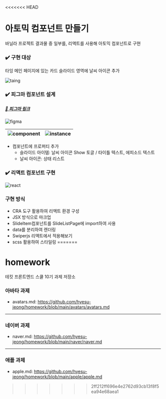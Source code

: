 <<<<<<< HEAD
# 아토믹 컴포넌트 만들기

바닐라 프로젝트 결과물 중 일부를, 리액트를 사용해 아토믹 컴포넌트로 구현

### ✔️ 구현 대상

타잉 메인 페이지에 있는 카드 슬라이드 영역에 날씨 아이콘 추가

<img src="https://github.com/user-attachments/assets/f6bf7e06-da01-4a63-8959-e0a8a4b2bed0" alt="taing">

### ✔️ 피그마 컴포넌트 설계

##### [🔗 피그마 링크](https://www.figma.com/design/vFO7G1b4oyV4zzdZfWF8uK/%5B%EA%B3%BC%EC%A0%9C%5D-%EC%95%84%ED%86%A0%EB%AF%B9-%EC%BB%B4%ED%8F%AC%EB%84%8C%ED%8A%B8?node-id=0-1&t=nHOVsZWX9mQDB1Zw-1)

<img src="https://github.com/user-attachments/assets/897ee31f-a2aa-45b0-a967-4d0a58e5ac5d" alt="figma">

| ![component](https://github.com/user-attachments/assets/804a698a-3d41-44b1-ab4f-5c81a360c665) | ![instance](https://github.com/user-attachments/assets/8459be53-33c3-40be-aa8e-f31e9711bca2) |
| --------------------------------------------------------------------------------------------- | -------------------------------------------------------------------------------------------- |

- 컴포넌트에 프로퍼티 추가
  - 슬라이드 아이템: 날씨 아이콘 Show 토글 / 타이틀 텍스트, 에피소드 텍스트
  - 날씨 아이콘: 상태 리스트

### ✔️ 리액트 컴포넌트 구현

<img src="https://github.com/user-attachments/assets/d46406a2-90ee-4c58-93f7-d5348b70e7f1" alt="react">

### 구현 방식

- CRA 도구 활용하여 리액트 환경 구성
- JSX 방식으로 마크업
- SlideItem컴포넌트를 SlideListPage에 import하여 사용
- data를 분리하여 렌더링
- Swiperjs 리액트에서 적용해보기
- scss 활용하여 스타일링
=======
# homework

테킷 프론트엔드 스쿨 10기 과제 저장소

### 아바타 과제

- avatars.md: <https://github.com/hyesu-jeong/homework/blob/main/avatars/avatars.md>

---

### 네이버 과제

- naver.md: <https://github.com/hyesu-jeong/homework/blob/main/naver/naver.md>

---

### 애플 과제

- apple.md: <https://github.com/hyesu-jeong/homework/blob/main/apple/apple.md>
>>>>>>> 2ff212ff696e4e2762d93cb13f8f5ea94e68aea1
